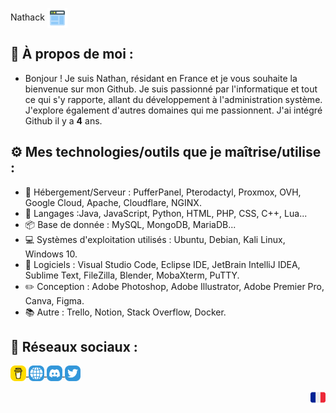 <p align="left">
Nathack <a href="https://nathack.fr" target="_blank">
    <img align="center" src="/images/web.png"></img>
  </a>

## 🎩 À propos de moi :
- Bonjour ! Je suis Nathan, résidant en France et je vous souhaite la bienvenue sur mon Github. Je suis passionné par l'informatique et tout ce qui s'y rapporte, allant du développement à l'administration système. J'explore également d'autres domaines qui me passionnent. J'ai intégré Github il y a **4** ans.

## ⚙️ Mes technologies/outils que je maîtrise/utilise :
- 💾 Hébergement/Serveur : PufferPanel, Pterodactyl, Proxmox, OVH, Google Cloud, Apache, Cloudflare, NGINX.
- 📃 Langages :Java, JavaScript, Python, HTML, PHP, CSS, C++, Lua...
- 📦 Base de donnée : MySQL, MongoDB, MariaDB...
- 💻 Systèmes d'exploitation utilisés : Ubuntu, Debian, Kali Linux, Windows 10.
- 🔨 Logiciels : Visual Studio Code, Eclipse IDE, JetBrain IntelliJ IDEA, Sublime Text, FileZilla, Blender, MobaXterm, PuTTY.
- ✏️ Conception : Adobe Photoshop, Adobe Illustrator, Adobe Premier Pro, Canva, Figma. 
- 📚 Autre : Trello, Notion, Stack Overflow, Docker.

## 🔗 Réseaux sociaux :
<p align="left">
  <a href="https://www.buymeacoffee.com/nathack" target="_blank">
    <img align="center" src="/images/coffee.png" width="25" height="25"></img>
  </a>
  <a href="https://nathack.fr" target="_blank">
    <img align="center" src="/images/site.png" width="25" height="25"></img>
  </a>
  <a href="https://discord.gg/pFF5y7BX" target="_blank">
    <img align="center" src="/images/server-discord.png" width="25" height="25"></img>
  </a>
  <a href="https://twitter.com/Nathack_" target="_blank">
     <img align="center" src="/images/twitter.png" width="25" height="25"></img>
  </a></p>
<p align="center"><img align="right" src="/images/french.png"></img></p> 
